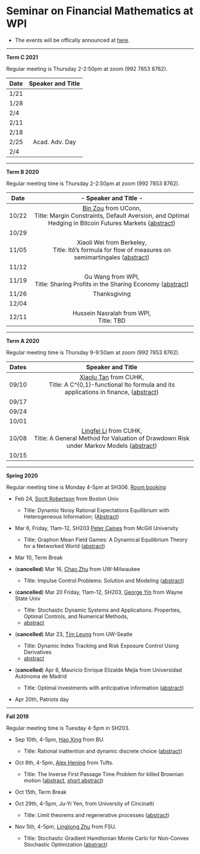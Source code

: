 # Seminar on Financial Mathematics at WPI

- The events will be offically announced at [here](http://labs.wpi.edu/cims/seminar-fm/).

---

__Term C 2021__

Regular meeting is Thursday 2-2:50pm at zoom  (992 7853 8762).

| __Date__ | __Speaker and Title__ |
| -------- | :-------------------: |
| 1/21     |                       |
| 1/28     |                       |
| 2/4      |                       |
| 2/11     |                       |
| 2/18     |                       |
| 2/25     |    Acad. Adv. Day     |
| 2/4      |                       |

------

__Term B 2020__

Regular meeting time is Thursday 2-2:50pm at zoom (992 7853 8762).

| Date  |                    - Speaker and Title  -                    |
| :---: | :----------------------------------------------------------: |
| 10/22 | [Bin Zou](https://sites.google.com/site/zoubin019/) from UConn, <br /> Title: Margin Constraints, Default Aversion, and Optimal Hedging in Bitcoin Futures Markets ([abstract](talk201022.md)) |
| 10/29 |                                                              |
| 11/05 | Xiaoli Wei from Berkeley, <br /> Title: Itô’s formula for flow of measures on semimartingales ([abstract](talk201105.md)) |
| 11/12 |                                                              |
| 11/19 | Gu Wang from WPI, <br /> Title: Sharing Profits in the Sharing Economy ([abstract](talk201119.md)) |
| 11/26 |                         Thanksgiving                         |
| 12/04 |                                                              |
| 12/11 |         Hussein Nasralah from WPI, <br /> Title: TBD         |



------

__Term A 2020__

Regular meeting time is Thursday 9-9:50am at zoom (992 7853 8762).

| Dates |                      Speaker and Title                       |
| :---: | :----------------------------------------------------------: |
| 09/10 | [Xiaolu Tan](https://www.math.cuhk.edu.hk/people/academic-staff/xltan) from CUHK, <br />Title:  A C^{0,1}-functional Ito formula and its applications in finance, ([abstract](talk200910.md)) |
| 09/17 |                       <img width=800/>                       |
| 09/24 |                                                              |
| 10/01 |                                                              |
| 10/08 | [Lingfei Li](https://sites.google.com/site/lingfeilicuhk/) from CUHK, <br /> Title: A General Method for Valuation of Drawdown Risk under Markov Models ([abstract](talk201008.md)) |
| 10/15 |                                                              |

---



__Spring 2020__ 

Regular meeting time is Monday 4-5pm at SH306. [Room booking](2020spring_room.pdf)

- Feb 24, 
[Soctt Robertson](https://www.bu.edu/questrom/profile/scott-robertson/) 
from Boston Univ
    - Title: Dynamic Noisy Rational Expectations Equilibrium with Heterogeneous Information; ([Abstract](200224scott.md))
- Mar 6, Friday, 11am-12, SH203
[Peter Caines](https://www.mcgill.ca/engineering/peter-edwin-caines)
from McGill University
  
    - Title: Graphon Mean Field Games: A Dynamical Equilibrium Theory for a Networked World ([abstract](200306peter.pdf))
- Mar 10, Term Break
- (__cancelled__) Mar 16, [Chao Zhu](https://uwm.edu/math/people/zhu-chao/) 
from UW-Milwaukee

    - Title:  Impulse Control Problems: Solution and Modeling ([abstract](200316zhu.md))
- (__cancelled__) Mar 20 Friday, 11am-12, SH203, [George Yin](http://www.math.wayne.edu/~gyin/) from Wayne State Univ   
    - Title: Stochastic Dynamic Systems and Applications: Properties, Optimal Controls, and Numerical Methods, 
    - [abstract](200320yin.md)
- (__cancelled__) Mar 23, [Tim Leung](https://amath.washington.edu/people/tim-leung) from UW-Seatle 
    - Title: Dynamic Index Tracking and Risk Exposure Control Using Derivatives 
    - [abstract](2003leung.txt)
- (__cancelled__) Apr 6, Mauricio Enrique Elizalde Mejía from Universidad Autónoma de Madrid
  
    - Title: Optimal investments with anticipative information ([abstract](200406mauricio.md))
- Apr 20th, Patriots day


---



__Fall 2019__ 

Regular meeting time is Tuesday 4-5pm in SH203. 

- Sep 10th, 4-5pm, [Hao Xing](http://www.bu.edu/questrom/profile/hao-xing/) from BU.
  - Title: Rational inattention and dynamic discrete choice ([abstract](190910_haoxing.md))
  
- Oct 8th, 4-5pm, [Alex Hening](https://sites.tufts.edu/hening/) from Tufts.
  - Title: The Inverse First Passage Time Problem for killed Brownian motion 
  ([abstract](hening.pdf), [short abstract](hening_short.txt))

- Oct 15th, Term Break

- Oct 29th, 4-5pm, Ju-Yi Yen, from University of Cincinatti
    - Title: Limit theorems and regenerative processes ([abstract](191029yen.txt))

- Nov 5th, 4-5pm, [Lingjiong Zhu](https://www.math.fsu.edu/People/faculty.php?u=zhu) from FSU.
    - Title: Stochastic Gradient Hamiltonian Monte Carlo for Non-Convex Stochastic Optimization 
    ([abstract](191105zhu.txt))

